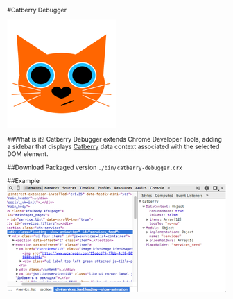 #Catberry Debugger

![Catberry](https://raw.githubusercontent.com/catberry/catberry/master/docs/images/logo.png)

##What is it?
Catberry Debugger extends Chrome Developer Tools,
adding a sidebar that displays [Catberry](https://github.com/catberry/catberry/) data context associated with the selected DOM element.

##Download
Packaged version `./bin/catberry-debugger.crx`

##Example
![Catberry Debugger Sidebar](https://raw.githubusercontent.com/catberry/catberry-debugger/master/example/screenshots/sidebar-pane.png)
